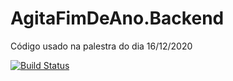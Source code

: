 # AgitaFimDeAno.Backend
Código usado na palestra do dia 16/12/2020

[![Build Status](https://dev.azure.com/AgitaFimDeAno-1612/AgitaFimDeAno/_apis/build/status/joaolucasfarias.AgitaFimDeAno.Backend?branchName=main)](https://dev.azure.com/AgitaFimDeAno-1612/AgitaFimDeAno/_build/latest?definitionId=1&branchName=main)
